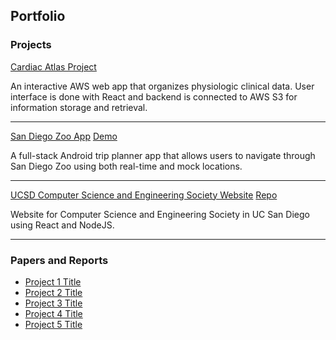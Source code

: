## Portfolio

### Projects 

[Cardiac Atlas Project](https://capchd.ucsd.edu) 

An interactive AWS web app that organizes physiologic clinical data. User interface is done with React and backend is connected to
AWS S3 for information storage and retrieval.

---
[San Diego Zoo App](https://github.com/CSE-110-Spring-2022/San-Diego-Zooseeker-Android-App)              <a href="demo-app.mov">Demo</a>

A full-stack Android trip planner app that allows users to navigate through San Diego Zoo using both real-time and mock locations.

---
[UCSD Computer Science and Engineering Society Website](https://cses.ucsd.edu/#/)    [Repo](https://github.com/lorraineeeee/CSES-React-Server-smoothScroll)

Website for Computer Science and Engineering Society in UC San Diego using React and NodeJS.

---

### Papers and Reports

- [Project 1 Title](http://example.com/)
- [Project 2 Title](http://example.com/)
- [Project 3 Title](http://example.com/)
- [Project 4 Title](http://example.com/)
- [Project 5 Title](http://example.com/)
